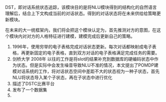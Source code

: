 DST，即对话系统状态追踪，该模块目的是将NLU模块得到的结构化的自然语言理解后，结合上下文构成当前的对话状态。得到的对话状态将在未来供给给策略更新模块。

在未来的大一统框架内，我们将会把这个模块认定为，首先推测对方的意图，在这个模块内对对方的人格特征进行建模，建模完成后更新自己的策略。

1. 1996年，使用穷举的电子表格完成对话状态更新。每次对话都映射成电子表格，再更新固定的电子表格，直到双方对话的电子表格满足完成任务的需要。
2. 剑桥大学 2008年 以往的工作是将slot的结果补充到数据库的硬编码状态中作为状态。但是实际中会发生噪音导致NLU不准的情况，本文提出了POMDP建模对话系统的工作，将对话状态空间中差距不大的状态视为一种子状态，首先NLU将状态导入某个子状态，再在子状态中进行优化
3. 描述了DSTC比赛平台
4. 发布了一个数据集
5. 